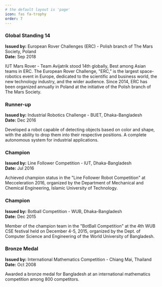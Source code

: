 ```yaml
---
# the default layout is 'page'
icon: fas fa-trophy
order: 7
---
```


### Global Standing 14
**Issued by:** European Rover Challenges (ERC) - Polish branch of The Mars Society, Poland  
**Date:** Sep 2018

IUT Mars Rover - Team Avijatrik stood 14th globally, Best among Asian teams in ERC. The European Rover Challenge, "ERC," is the largest space-robotics event in Europe, dedicated to the scientific and business world, the new technology industry, and the wider audience. Since 2014, ERC has been organized annually in Poland at the initiative of the Polish branch of The Mars Society.

### Runner-up
**Issued by:** Industrial Robotics Challenge - BUET, Dhaka-Bangladesh  
**Date:** Dec 2016

Developed a robot capable of detecting objects based on color and shape, with the ability to drop them into their respective positions. A complete autonomous system for industrial applications.

### Champion
**Issued by:** Line Follower Competition - IUT, Dhaka-Bangladesh  
**Date:** Jul 2016

Achieved champion status in the "Line Follower Robot Competition" at Mecceleration 2016, organized by the Department of Mechanical and Chemical Engineering, Islamic University of Technology.

### Champion
**Issued by:** Botball Competition - WUB, Dhaka-Bangladesh  
**Date:** Dec 2015

Member of the champion team in the "BotBall Competition" at the 4th WUB CSE festival held on December 4-5, 2015, organized by the Dept. of Computer Science and Engineering of the World University of Bangladesh.

### Bronze Medal
**Issued by:** International Mathematics Competition - Chiang Mai, Thailand  
**Date:** Oct 2008

Awarded a bronze medal for Bangladesh at an international mathematics competition among 800 competitors.